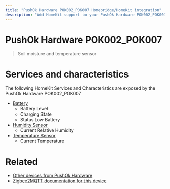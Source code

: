 ```yaml
---
title: "PushOk Hardware POK002_POK007 Homebridge/HomeKit integration"
description: "Add HomeKit support to your PushOk Hardware POK002_POK007, using Homebridge, Zigbee2MQTT and homebridge-z2m."
---
```

<!---
This file has been GENERATED using src/docgen/docgen.ts
DO NOT EDIT THIS FILE MANUALLY!
-->
# PushOk Hardware POK002_POK007
> Soil moisture and temperature sensor


# Services and characteristics
The following HomeKit Services and Characteristics are exposed by
the PushOk Hardware POK002_POK007

* [Battery](../../battery.md)
  * Battery Level
  * Charging State
  * Status Low Battery
* [Humidity Sensor](../../sensors.md)
  * Current Relative Humidity
* [Temperature Sensor](../../sensors.md)
  * Current Temperature


# Related
* [Other devices from PushOk Hardware](../index.md#pushok_hardware)
* [Zigbee2MQTT documentation for this device](https://www.zigbee2mqtt.io/devices/POK002_POK007.html)